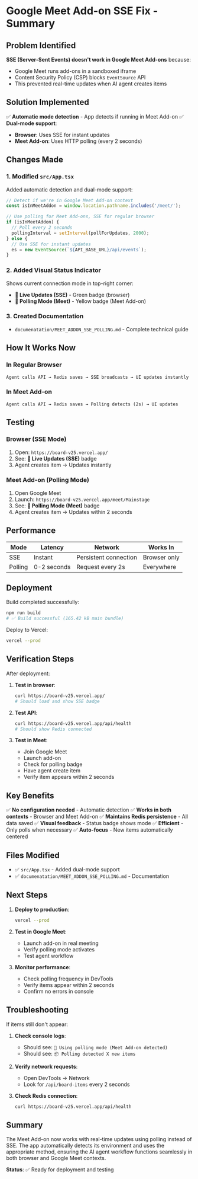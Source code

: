 # Google Meet Add-on SSE Fix - Summary

## Problem Identified

**SSE (Server-Sent Events) doesn't work in Google Meet Add-ons** because:
- Google Meet runs add-ons in a sandboxed iframe
- Content Security Policy (CSP) blocks `EventSource` API
- This prevented real-time updates when AI agent creates items

## Solution Implemented

✅ **Automatic mode detection** - App detects if running in Meet Add-on
✅ **Dual-mode support**:
  - **Browser**: Uses SSE for instant updates
  - **Meet Add-on**: Uses HTTP polling (every 2 seconds)

## Changes Made

### 1. Modified `src/App.tsx`

Added automatic detection and dual-mode support:

```typescript
// Detect if we're in Google Meet Add-on context
const isInMeetAddon = window.location.pathname.includes('/meet/');

// Use polling for Meet Add-ons, SSE for regular browser
if (isInMeetAddon) {
  // Poll every 2 seconds
  pollingInterval = setInterval(pollForUpdates, 2000);
} else {
  // Use SSE for instant updates
  es = new EventSource(`${API_BASE_URL}/api/events`);
}
```

### 2. Added Visual Status Indicator

Shows current connection mode in top-right corner:
- **📡 Live Updates (SSE)** - Green badge (browser)
- **🔄 Polling Mode (Meet)** - Yellow badge (Meet Add-on)

### 3. Created Documentation

- `documenatation/MEET_ADDON_SSE_POLLING.md` - Complete technical guide

## How It Works Now

### In Regular Browser
```
Agent calls API → Redis saves → SSE broadcasts → UI updates instantly
```

### In Meet Add-on
```
Agent calls API → Redis saves → Polling detects (2s) → UI updates
```

## Testing

### Browser (SSE Mode)
1. Open: `https://board-v25.vercel.app/`
2. See: **📡 Live Updates (SSE)** badge
3. Agent creates item → Updates instantly

### Meet Add-on (Polling Mode)
1. Open Google Meet
2. Launch: `https://board-v25.vercel.app/meet/Mainstage`
3. See: **🔄 Polling Mode (Meet)** badge
4. Agent creates item → Updates within 2 seconds

## Performance

| Mode | Latency | Network | Works In |
|------|---------|---------|----------|
| SSE | Instant | Persistent connection | Browser only |
| Polling | 0-2 seconds | Request every 2s | Everywhere |

## Deployment

Build completed successfully:
```bash
npm run build
# ✅ Build successful (165.42 kB main bundle)
```

Deploy to Vercel:
```bash
vercel --prod
```

## Verification Steps

After deployment:

1. **Test in browser**:
   ```bash
   curl https://board-v25.vercel.app/
   # Should load and show SSE badge
   ```

2. **Test API**:
   ```bash
   curl https://board-v25.vercel.app/api/health
   # Should show Redis connected
   ```

3. **Test in Meet**:
   - Join Google Meet
   - Launch add-on
   - Check for polling badge
   - Have agent create item
   - Verify item appears within 2 seconds

## Key Benefits

✅ **No configuration needed** - Automatic detection
✅ **Works in both contexts** - Browser and Meet Add-on
✅ **Maintains Redis persistence** - All data saved
✅ **Visual feedback** - Status badge shows mode
✅ **Efficient** - Only polls when necessary
✅ **Auto-focus** - New items automatically centered

## Files Modified

- ✅ `src/App.tsx` - Added dual-mode support
- ✅ `documenatation/MEET_ADDON_SSE_POLLING.md` - Documentation

## Next Steps

1. **Deploy to production**:
   ```bash
   vercel --prod
   ```

2. **Test in Google Meet**:
   - Launch add-on in real meeting
   - Verify polling mode activates
   - Test agent workflow

3. **Monitor performance**:
   - Check polling frequency in DevTools
   - Verify items appear within 2 seconds
   - Confirm no errors in console

## Troubleshooting

If items still don't appear:

1. **Check console logs**:
   - Should see: `🔄 Using polling mode (Meet Add-on detected)`
   - Should see: `📦 Polling detected X new items`

2. **Verify network requests**:
   - Open DevTools → Network
   - Look for `/api/board-items` every 2 seconds

3. **Check Redis connection**:
   ```bash
   curl https://board-v25.vercel.app/api/health
   ```

## Summary

The Meet Add-on now works with real-time updates using polling instead of SSE. The app automatically detects its environment and uses the appropriate method, ensuring the AI agent workflow functions seamlessly in both browser and Google Meet contexts.

**Status**: ✅ Ready for deployment and testing
